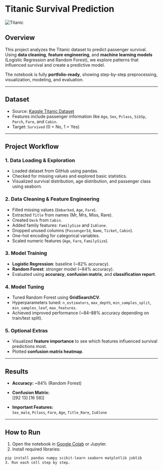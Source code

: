 # Titanic Survival Prediction

![Titanic](https://upload.wikimedia.org/wikipedia/commons/f/fd/Titanic_3.jpg)

## Overview
This project analyzes the Titanic dataset to predict passenger survival. Using **data cleaning**, **feature engineering**, and **machine learning models** (Logistic Regression and Random Forest), we explore patterns that influenced survival and create a predictive model.

The notebook is fully **portfolio-ready**, showing step-by-step preprocessing, visualization, modeling, and evaluation.

---

## Dataset
- Source: [Kaggle Titanic Dataset](https://www.kaggle.com/c/titanic/data)  
- Features include passenger information like `Age`, `Sex`, `Pclass`, `SibSp`, `Parch`, `Fare`, and `Cabin`.  
- Target: `Survived` (0 = No, 1 = Yes)

---

## Project Workflow

### 1. Data Loading & Exploration
- Loaded dataset from GitHub using pandas.
- Checked for missing values and explored basic statistics.
- Visualized survival distribution, age distribution, and passenger class using seaborn.

### 2. Data Cleaning & Feature Engineering
- Filled missing values (`Embarked`, `Age`, `Fare`).
- Extracted `Title` from names (Mr, Mrs, Miss, Rare).
- Created `Deck` from `Cabin`.
- Added family features: `FamilySize` and `IsAlone`.
- Dropped unused columns (`PassengerId`, `Name`, `Ticket`, `Cabin`).
- One-hot encoding for categorical variables.
- Scaled numeric features (`Age`, `Fare`, `FamilySize`).

### 3. Model Training
- **Logistic Regression**: baseline (~82% accuracy).
- **Random Forest**: stronger model (~84% accuracy).  
- Evaluated using **accuracy**, **confusion matrix**, and **classification report**.

### 4. Model Tuning
- Tuned Random Forest using **GridSearchCV**.
- Hyperparameters tuned: `n_estimators`, `max_depth`, `min_samples_split`, `min_samples_leaf`, `max_features`.
- Achieved improved performance (~84–88% accuracy depending on train/test split).

### 5. Optional Extras
- Visualized **feature importance** to see which features influenced survival predictions most.
- Plotted **confusion matrix heatmap**.

---

## Results

- **Accuracy:** ~84% (Random Forest)  
- **Confusion Matrix:**  
[[92 13]
[16 58]]

- **Important Features:**  
`Sex_male`, `Pclass`, `Fare`, `Age`, `Title_Rare`, `IsAlone`  

---

## How to Run

1. Open the notebook in [Google Colab](https://colab.research.google.com/) or Jupyter.  
2. Install required libraries:
```bash
pip install pandas numpy scikit-learn seaborn matplotlib joblib
3. Run each cell step by step.
